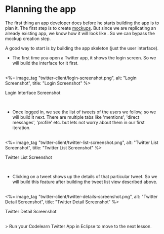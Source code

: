 # Planning the app

The first thing an app developer does before he starts building the app is to plan it. The first step is to create [mockups](http://en.wikipedia.org/wiki/Mockup#Software_Engineering). But since we are replicating an already existing app, we know how it will look like . So we can bypass the mockup creation step.

A good way to start is by building the app skeleton (just the user interface). 

* The first time you open a Twitter app, it shows the login screen. So we will build the interface for it first.
<br/>
<%= image_tag "twitter-client/login-screenshot.png", alt: "Login Screenshot", title: "Login Screenshot" %>
<p class="ac">Login Interface Screenshot</p>
<br/>

* Once logged in, we see the list of tweets of the users we follow, so we will build it next. There are multiple tabs like 'mentions', 'direct messages', 'profile' etc. but lets not worry about them in our first iteration.
<br/>
<%= image_tag "twitter-client/twitter-list-screenshot.png", alt: "Twitter List Screenshot", title: "Twitter List Screenshot" %>
<p class="ac">Twitter List Screenshot</p>
<br/>

* Clicking on a tweet shows up the details of that particular tweet. So we will build this feature after building the tweet list view described above.
<br/>
<%= image_tag "twitter-client/twitter-details-screenshot.png", alt: "Twitter Detail Screenshot", title: "Twitter Detail Screenshot" %>
<p class="ac">Twitter Detail Screenshot</p>
<br/>
> Run your Codelearn Twitter App in Eclipse to move to the next lesson.

